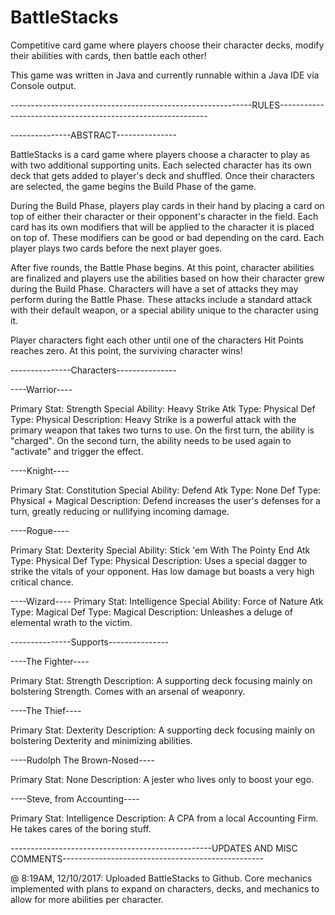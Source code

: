 # BattleStacks
Competitive card game where players choose their character decks, modify their abilities with cards, then battle each other!

This game was written in Java and currently runnable within a Java IDE via Console output.

------------------------------------------------------------RULES------------------------------------------------------------


---------------ABSTRACT---------------


BattleStacks is a card game where players choose a character to play as with two additional supporting units. Each selected character has its own deck that gets added to player's deck and shuffled. Once their characters are selected, the game begins the Build Phase of the game.

During the Build Phase, players play cards in their hand by placing a card on top of either their character or their opponent's character in the field. Each card has its own modifiers that will be applied to the character it is placed on top of. These modifiers can be good or bad depending on the card. Each player plays two cards before the next player goes.

After five rounds, the Battle Phase begins. At this point, character abilities are finalized and players use the abilities based on how their character grew during the Build Phase. Characters will have a set of attacks they may perform during the Battle Phase. These attacks include a standard attack with their default weapon, or a special ability unique to the character using it.

Player characters fight each other until one of the characters Hit Points reaches zero. At this point, the surviving character wins!

---------------Characters---------------

----Warrior----

Primary Stat: Strength
Special Ability: Heavy Strike
Atk Type: Physical
Def Type: Physical
Description: Heavy Strike is a powerful attack with the primary weapon that takes two turns to use. On the first turn, the ability is "charged". On the second turn, the ability needs to be used again to "activate" and trigger the effect.

----Knight----

Primary Stat: Constitution
Special Ability: Defend
Atk Type: None
Def Type: Physical + Magical
Description: Defend increases the user's defenses for a turn, greatly reducing or nullifying incoming damage.

----Rogue----

Primary Stat: Dexterity
Special Ability: Stick 'em With The Pointy End
Atk Type: Physical
Def Type: Physical
Description: Uses a special dagger to strike the vitals of your opponent. Has low damage but boasts a very high critical chance.

----Wizard----
Primary Stat: Intelligence
Special Ability: Force of Nature
Atk Type: Magical
Def Type: Magical
Description: Unleashes a deluge of elemental wrath to the victim.

---------------Supports---------------

----The Fighter----

Primary Stat: Strength
Description: A supporting deck focusing mainly on bolstering Strength. Comes with an arsenal of weaponry.

----The Thief----

Primary Stat: Dexterity
Description: A supporting deck focusing mainly on bolstering Dexterity and minimizing abilities.

----Rudolph The Brown-Nosed----

Primary Stat: None
Description: A jester who lives only to boost your ego.

----Steve, from Accounting----

Primary Stat: Intelligence
Description: A CPA from a local Accounting Firm. He takes cares of the boring stuff.




--------------------------------------------------UPDATES AND MISC COMMENTS--------------------------------------------------

@ 8:19AM, 12/10/2017: Uploaded BattleStacks to Github. Core mechanics implemented with plans to expand on characters, decks, and mechanics to allow for more abilities per character.
